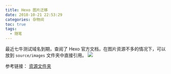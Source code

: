```yaml
---
title: Hexo 图片迁移
date: 2018-10-21 22:53:29
categories: 杂物间
toc: true
tags:
  - 随笔
---
```


最近七牛测试域名到期，查阅了 Hexo 官方文档，在图片资源不多的情况下，可以放到 `source/images` 文件夹中直接引用。
![](/images/test.png)

参考链接：
[资源文件夹](https://hexo.io/zh-cn/docs/asset-folders.html)
